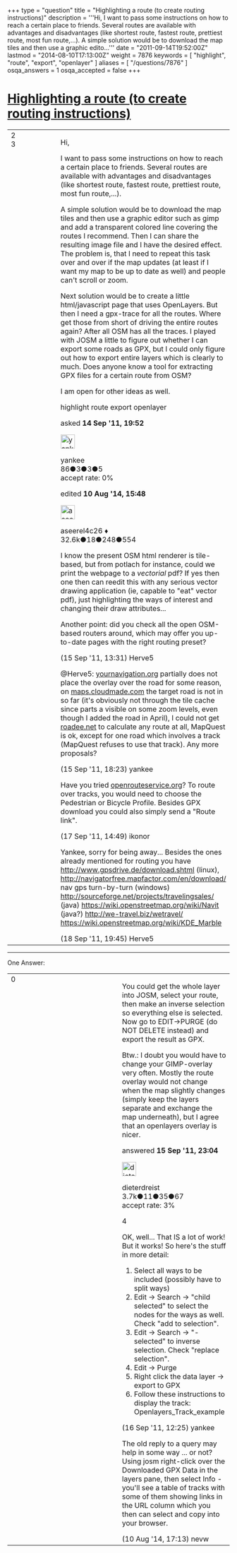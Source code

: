 +++
type = "question"
title = "Highlighting a route (to create routing instructions)"
description = '''Hi, I want to pass some instructions on how to reach a certain place to friends. Several routes are available with advantages and disadvantages (like shortest route, fastest route, prettiest route, most fun route,...). A simple solution would be to download the map tiles and then use a graphic edito...'''
date = "2011-09-14T19:52:00Z"
lastmod = "2014-08-10T17:13:00Z"
weight = 7876
keywords = [ "highlight", "route", "export", "openlayer" ]
aliases = [ "/questions/7876" ]
osqa_answers = 1
osqa_accepted = false
+++

<div class="headNormal">

# [Highlighting a route (to create routing instructions)](/questions/7876/highlighting-a-route-to-create-routing-instructions)

</div>

<div id="main-body">

<div id="askform">

<table id="question-table" style="width:100%;">
<colgroup>
<col style="width: 50%" />
<col style="width: 50%" />
</colgroup>
<tbody>
<tr>
<td style="width: 30px; vertical-align: top"><div class="vote-buttons">
<span id="post-7876-upvote" class="ajax-command post-vote up" rel="nofollow" title="I like this post (click again to cancel)"> </span>
<div id="post-7876-score" class="post-score" title="current number of votes">
2
</div>
<span id="post-7876-downvote" class="ajax-command post-vote down" rel="nofollow" title="I dont like this post (click again to cancel)"> </span> <span id="favorite-mark" class="ajax-command favorite-mark" rel="nofollow" title="mark/unmark this question as favorite (click again to cancel)"> </span>
<div id="favorite-count" class="favorite-count">
3
</div>
</div></td>
<td><div id="item-right">
<div class="question-body">
<p>Hi,</p>
<p>I want to pass some instructions on how to reach a certain place to friends. Several routes are available with advantages and disadvantages (like shortest route, fastest route, prettiest route, most fun route,...).</p>
<p>A simple solution would be to download the map tiles and then use a graphic editor such as gimp and add a transparent colored line covering the routes I recommend. Then I can share the resulting image file and I have the desired effect. The problem is, that I need to repeat this task over and over if the map updates (at least if I want my map to be up to date as well) and people can't scroll or zoom.</p>
<p>Next solution would be to create a little html/javascript page that uses OpenLayers. But then I need a gpx-trace for all the routes. Where get those from short of driving the entire routes again? After all OSM has all the traces. I played with JOSM a little to figure out whether I can export some roads as GPX, but I could only figure out how to export entire layers which is clearly to much. Does anyone know a tool for extracting GPX files for a certain route from OSM?</p>
<p>I am open for other ideas as well.</p>
</div>
<div id="question-tags" class="tags-container tags">
<span class="post-tag tag-link-highlight" rel="tag" title="see questions tagged &#39;highlight&#39;">highlight</span> <span class="post-tag tag-link-route" rel="tag" title="see questions tagged &#39;route&#39;">route</span> <span class="post-tag tag-link-export" rel="tag" title="see questions tagged &#39;export&#39;">export</span> <span class="post-tag tag-link-openlayer" rel="tag" title="see questions tagged &#39;openlayer&#39;">openlayer</span>
</div>
<div id="question-controls" class="post-controls">
&#10;</div>
<div class="post-update-info-container">
<div class="post-update-info post-update-info-user">
<p>asked <strong>14 Sep '11, 19:52</strong></p>
<img src="https://secure.gravatar.com/avatar/722c01d97af67e0fa77a7015a90ebe62?s=32&amp;d=identicon&amp;r=g" class="gravatar" width="32" height="32" alt="yankee&#39;s gravatar image" />
<p><span>yankee</span><br />
<span class="score" title="86 reputation points">86</span><span title="3 badges"><span class="badge1">●</span><span class="badgecount">3</span></span><span title="3 badges"><span class="silver">●</span><span class="badgecount">3</span></span><span title="5 badges"><span class="bronze">●</span><span class="badgecount">5</span></span><br />
<span class="accept_rate" title="Rate of the user&#39;s accepted answers">accept rate:</span> <span title="yankee has no accepted answers">0%</span></p>
</div>
<div class="post-update-info post-update-info-edited">
<p><span> edited <strong>10 Aug '14, 15:48</strong> </span></p>
<img src="https://secure.gravatar.com/avatar/66f0dc05b44574e3894be07b0b37cf37?s=32&amp;d=identicon&amp;r=g" class="gravatar" width="32" height="32" alt="aseerel4c26&#39;s gravatar image" />
<p><span>aseerel4c26 ♦</span><br />
<span class="score" title="32615 reputation points"><span>32.6k</span></span><span title="18 badges"><span class="badge1">●</span><span class="badgecount">18</span></span><span title="248 badges"><span class="silver">●</span><span class="badgecount">248</span></span><span title="554 badges"><span class="bronze">●</span><span class="badgecount">554</span></span></p>
</div>
</div>
<div id="comments-container-7876" class="comments-container">
<span id="7896"></span>
<div id="comment-7896" class="comment">
<div id="post-7896-score" class="comment-score">
&#10;</div>
<div class="comment-text">
<p>I know the present OSM html renderer is tile-based, but from potlach for instance, could we print the webpage to a <em>vectorial</em> pdf? If yes then one then can reedit this with any serious vector drawing application (ie, capable to "eat" vector pdf), just highlighting the ways of interest and changing their draw attributes...</p>
<p>Another point: did you check all the open OSM-based routers around, which may offer you up-to-date pages with the right routing preset?</p>
</div>
<div id="comment-7896-info" class="comment-info">
<span class="comment-age">(15 Sep '11, 13:31)</span> <span class="comment-user userinfo">Herve5</span>
</div>
</div>
<span id="7902"></span>
<div id="comment-7902" class="comment">
<div id="post-7902-score" class="comment-score">
&#10;</div>
<div class="comment-text">
<p><span>@Herve5</span>: <a href="http://yournavigation.org">yournavigation.org</a> partially does not place the overlay over the road for some reason, on <a href="http://maps.cloudmade.com">maps.cloudmade.com</a> the target road is not in so far (it's obviously not through the tile cache since parts a visible on some zoom levels, even though I added the road in April), I could not get <a href="http://roadee.net">roadee.net</a> to calculate any route at all, MapQuest is ok, except for one road which involves a track (MapQuest refuses to use that track). Any more proposals?</p>
</div>
<div id="comment-7902-info" class="comment-info">
<span class="comment-age">(15 Sep '11, 18:23)</span> <span class="comment-user userinfo">yankee</span>
</div>
</div>
<span id="7961"></span>
<div id="comment-7961" class="comment">
<div id="post-7961-score" class="comment-score">
&#10;</div>
<div class="comment-text">
<p>Have you tried <a href="http://openrouteservice.org">openrouteservice.org</a>? To route over tracks, you would need to choose the Pedestrian or Bicycle Profile. Besides GPX download you could also simply send a "Route link".</p>
</div>
<div id="comment-7961-info" class="comment-info">
<span class="comment-age">(17 Sep '11, 14:49)</span> <span class="comment-user userinfo">ikonor</span>
</div>
</div>
<span id="7983"></span>
<div id="comment-7983" class="comment">
<div id="post-7983-score" class="comment-score">
&#10;</div>
<div class="comment-text">
<p>Yankee, sorry for being away... Besides the ones already mentioned for routing you have <a href="http://www.gpsdrive.de/download.shtml">http://www.gpsdrive.de/download.shtml</a> (linux), <a href="http://navigatorfree.mapfactor.com/en/download/">http://navigatorfree.mapfactor.com/en/download/</a> nav gps turn-by-turn (windows) <a href="http://sourceforge.net/projects/travelingsales/">http://sourceforge.net/projects/travelingsales/</a> (java) <a href="https://wiki.openstreetmap.org/wiki/Navit">https://wiki.openstreetmap.org/wiki/Navit</a> (java?) <a href="http://we-travel.biz/wetravel/">http://we-travel.biz/wetravel/</a> <a href="https://wiki.openstreetmap.org/wiki/KDE_Marble">https://wiki.openstreetmap.org/wiki/KDE_Marble</a></p>
</div>
<div id="comment-7983-info" class="comment-info">
<span class="comment-age">(18 Sep '11, 19:45)</span> <span class="comment-user userinfo">Herve5</span>
</div>
</div>
</div>
<div id="comment-tools-7876" class="comment-tools">
&#10;</div>
<div class="clear">
&#10;</div>
<div id="comment-7876-form-container" class="comment-form-container">
&#10;</div>
<div class="clear">
&#10;</div>
</div></td>
</tr>
</tbody>
</table>

------------------------------------------------------------------------

<div class="tabBar">

<span id="sort-top"></span>

<div class="headQuestions">

One Answer:

</div>

</div>

<span id="7909"></span>

<div id="answer-container-7909" class="answer">

<table style="width:100%;">
<colgroup>
<col style="width: 50%" />
<col style="width: 50%" />
</colgroup>
<tbody>
<tr>
<td style="width: 30px; vertical-align: top"><div class="vote-buttons">
<span id="post-7909-upvote" class="ajax-command post-vote up" rel="nofollow" title="I like this post (click again to cancel)"> </span>
<div id="post-7909-score" class="post-score" title="current number of votes">
0
</div>
<span id="post-7909-downvote" class="ajax-command post-vote down" rel="nofollow" title="I dont like this post (click again to cancel)"> </span>
</div></td>
<td><div class="item-right">
<div class="answer-body">
<p>You could get the whole layer into JOSM, select your route, then make an inverse selection so everything else is selected. Now go to EDIT-&gt;PURGE (do NOT DELETE instead) and export the result as GPX.</p>
<p>Btw.: I doubt you would have to change your GIMP-overlay very often. Mostly the route overlay would not change when the map slightly changes (simply keep the layers separate and exchange the map underneath), but I agree that an openlayers overlay is nicer.</p>
</div>
<div class="answer-controls post-controls">
&#10;</div>
<div class="post-update-info-container">
<div class="post-update-info post-update-info-user">
<p>answered <strong>15 Sep '11, 23:04</strong></p>
<img src="https://secure.gravatar.com/avatar/f09c0b7a655fed386e070e036e2da248?s=32&amp;d=identicon&amp;r=g" class="gravatar" width="32" height="32" alt="dieterdreist&#39;s gravatar image" />
<p><span>dieterdreist</span><br />
<span class="score" title="3677 reputation points"><span>3.7k</span></span><span title="11 badges"><span class="badge1">●</span><span class="badgecount">11</span></span><span title="35 badges"><span class="silver">●</span><span class="badgecount">35</span></span><span title="67 badges"><span class="bronze">●</span><span class="badgecount">67</span></span><br />
<span class="accept_rate" title="Rate of the user&#39;s accepted answers">accept rate:</span> <span title="dieterdreist has 4 accepted answers">3%</span></p>
</div>
</div>
<div id="comments-container-7909" class="comments-container">
<span id="7934"></span>
<div id="comment-7934" class="comment">
<div id="post-7934-score" class="comment-score">
4
</div>
<div class="comment-text">
<p>OK, well... That IS a lot of work! But it works! So here's the stuff in more detail:</p>
<ol>
<li>Select all ways to be included (possibly have to split ways)</li>
<li>Edit → Search → "child selected" to select the nodes for the ways as well. Check "add to selection".</li>
<li>Edit → Search → "-selected" to inverse selection. Check "replace selection".</li>
<li>Edit → Purge</li>
<li>Right click the data layer → export to GPX</li>
<li>Follow these instructions to display the track: <span>Openlayers_Track_example</span></li>
</ol>
</div>
<div id="comment-7934-info" class="comment-info">
<span class="comment-age">(16 Sep '11, 12:25)</span> <span class="comment-user userinfo">yankee</span>
</div>
</div>
<span id="35686"></span>
<div id="comment-35686" class="comment">
<div id="post-35686-score" class="comment-score">
&#10;</div>
<div class="comment-text">
<p>The old reply to a query may help in some way ... or not? Using josm right-click over the Downloaded GPX Data in the layers pane, then select Info - you'll see a table of tracks with some of them showing links in the URL column which you then can select and copy into your browser.</p>
</div>
<div id="comment-35686-info" class="comment-info">
<span class="comment-age">(10 Aug '14, 17:13)</span> <span class="comment-user userinfo">nevw</span>
</div>
</div>
</div>
<div id="comment-tools-7909" class="comment-tools">
&#10;</div>
<div class="clear">
&#10;</div>
<div id="comment-7909-form-container" class="comment-form-container">
&#10;</div>
<div class="clear">
&#10;</div>
</div></td>
</tr>
</tbody>
</table>

</div>

<div class="paginator-container-left">

</div>

</div>

</div>

